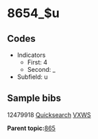 # 8654\_$u

## Codes

-   Indicators
    -   First: 4
    -   Second: \_
-   Subfield: u

## Sample bibs

12479918 [Quicksearch](https://search.library.yale.edu/catalog/12479918) [VXWS](http://prodorbis.library.yale.edu:7014/vxws/GetHoldingsService?bibId=12479918)

**Parent topic:**[865](../../tags/865/865.md)

